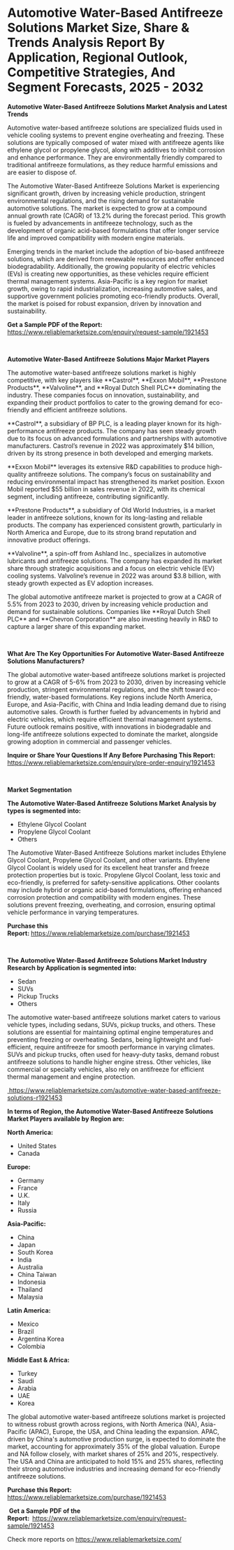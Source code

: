<p><h1>Automotive Water-Based Antifreeze Solutions Market Size, Share & Trends Analysis Report By Application, Regional Outlook, Competitive Strategies, And Segment Forecasts, 2025 - 2032</h1></p><p><strong>Automotive Water-Based Antifreeze Solutions Market Analysis and Latest Trends</strong></p>
<p><p>Automotive water-based antifreeze solutions are specialized fluids used in vehicle cooling systems to prevent engine overheating and freezing. These solutions are typically composed of water mixed with antifreeze agents like ethylene glycol or propylene glycol, along with additives to inhibit corrosion and enhance performance. They are environmentally friendly compared to traditional antifreeze formulations, as they reduce harmful emissions and are easier to dispose of.</p><p>The Automotive Water-Based Antifreeze Solutions Market is experiencing significant growth, driven by increasing vehicle production, stringent environmental regulations, and the rising demand for sustainable automotive solutions. The market is expected to grow at a compound annual growth rate (CAGR) of 13.2% during the forecast period. This growth is fueled by advancements in antifreeze technology, such as the development of organic acid-based formulations that offer longer service life and improved compatibility with modern engine materials.</p><p>Emerging trends in the market include the adoption of bio-based antifreeze solutions, which are derived from renewable resources and offer enhanced biodegradability. Additionally, the growing popularity of electric vehicles (EVs) is creating new opportunities, as these vehicles require efficient thermal management systems. Asia-Pacific is a key region for market growth, owing to rapid industrialization, increasing automotive sales, and supportive government policies promoting eco-friendly products. Overall, the market is poised for robust expansion, driven by innovation and sustainability.</p></p>
<p><strong>Get a Sample PDF of the Report:&nbsp;</strong> <a href="https://www.reliablemarketsize.com/enquiry/request-sample/1921453?utm_campaign=1133&utm_medium=2&utm_source=Github&utm_content=ia&utm_term=24012025&utm_id=automotive-water-based-antifreeze-solutions">https://www.reliablemarketsize.com/enquiry/request-sample/1921453</a></p>
<p>&nbsp;</p>
<p><strong>Automotive Water-Based Antifreeze Solutions Major Market Players</strong></p>
<p><p>The automotive water-based antifreeze solutions market is highly competitive, with key players like **Castrol**, **Exxon Mobil**, **Prestone Products**, **Valvoline**, and **Royal Dutch Shell PLC** dominating the industry. These companies focus on innovation, sustainability, and expanding their product portfolios to cater to the growing demand for eco-friendly and efficient antifreeze solutions.</p><p>**Castrol**, a subsidiary of BP PLC, is a leading player known for its high-performance antifreeze products. The company has seen steady growth due to its focus on advanced formulations and partnerships with automotive manufacturers. Castrol’s revenue in 2022 was approximately $14 billion, driven by its strong presence in both developed and emerging markets.</p><p>**Exxon Mobil** leverages its extensive R&D capabilities to produce high-quality antifreeze solutions. The company’s focus on sustainability and reducing environmental impact has strengthened its market position. Exxon Mobil reported $55 billion in sales revenue in 2022, with its chemical segment, including antifreeze, contributing significantly.</p><p>**Prestone Products**, a subsidiary of Old World Industries, is a market leader in antifreeze solutions, known for its long-lasting and reliable products. The company has experienced consistent growth, particularly in North America and Europe, due to its strong brand reputation and innovative product offerings.</p><p>**Valvoline**, a spin-off from Ashland Inc., specializes in automotive lubricants and antifreeze solutions. The company has expanded its market share through strategic acquisitions and a focus on electric vehicle (EV) cooling systems. Valvoline’s revenue in 2022 was around $3.8 billion, with steady growth expected as EV adoption increases.</p><p>The global automotive antifreeze market is projected to grow at a CAGR of 5.5% from 2023 to 2030, driven by increasing vehicle production and demand for sustainable solutions. Companies like **Royal Dutch Shell PLC** and **Chevron Corporation** are also investing heavily in R&D to capture a larger share of this expanding market.</p></p>
<p>&nbsp;</p>
<p><strong>What Are The Key Opportunities For Automotive Water-Based Antifreeze Solutions Manufacturers?</strong></p>
<p><p>The global automotive water-based antifreeze solutions market is projected to grow at a CAGR of 5-6% from 2023 to 2030, driven by increasing vehicle production, stringent environmental regulations, and the shift toward eco-friendly, water-based formulations. Key regions include North America, Europe, and Asia-Pacific, with China and India leading demand due to rising automotive sales. Growth is further fueled by advancements in hybrid and electric vehicles, which require efficient thermal management systems. Future outlook remains positive, with innovations in biodegradable and long-life antifreeze solutions expected to dominate the market, alongside growing adoption in commercial and passenger vehicles.</p></p>
<p><strong>Inquire or Share Your Questions If Any Before Purchasing This Report:</strong> <a href="https://www.reliablemarketsize.com/enquiry/pre-order-enquiry/1921453?utm_campaign=1133&utm_medium=2&utm_source=Github&utm_content=ia&utm_term=24012025&utm_id=automotive-water-based-antifreeze-solutions">https://www.reliablemarketsize.com/enquiry/pre-order-enquiry/1921453</a></p>
<p>&nbsp;</p>
<p><strong>Market Segmentation</strong></p>
<p><strong>The Automotive Water-Based Antifreeze Solutions Market Analysis by types is segmented into:</strong></p>
<p><ul><li>Ethylene Glycol Coolant</li><li>Propylene Glycol Coolant</li><li>Others</li></ul></p>
<p><p>The Automotive Water-Based Antifreeze Solutions market includes Ethylene Glycol Coolant, Propylene Glycol Coolant, and other variants. Ethylene Glycol Coolant is widely used for its excellent heat transfer and freeze protection properties but is toxic. Propylene Glycol Coolant, less toxic and eco-friendly, is preferred for safety-sensitive applications. Other coolants may include hybrid or organic acid-based formulations, offering enhanced corrosion protection and compatibility with modern engines. These solutions prevent freezing, overheating, and corrosion, ensuring optimal vehicle performance in varying temperatures.</p></p>
<p><strong>Purchase this Report:&nbsp;</strong><a href="https://www.reliablemarketsize.com/purchase/1921453?utm_campaign=1133&utm_medium=2&utm_source=Github&utm_content=ia&utm_term=24012025&utm_id=automotive-water-based-antifreeze-solutions">https://www.reliablemarketsize.com/purchase/1921453</a></p>
<p>&nbsp;</p>
<p><strong>The Automotive Water-Based Antifreeze Solutions Market Industry Research by Application is segmented into:</strong></p>
<p><ul><li>Sedan</li><li>SUVs</li><li>Pickup Trucks</li><li>Others</li></ul></p>
<p><p>The automotive water-based antifreeze solutions market caters to various vehicle types, including sedans, SUVs, pickup trucks, and others. These solutions are essential for maintaining optimal engine temperatures and preventing freezing or overheating. Sedans, being lightweight and fuel-efficient, require antifreeze for smooth performance in varying climates. SUVs and pickup trucks, often used for heavy-duty tasks, demand robust antifreeze solutions to handle higher engine stress. Other vehicles, like commercial or specialty vehicles, also rely on antifreeze for efficient thermal management and engine protection.</p></p>
<p><a href="https://www.reliablemarketsize.com/automotive-water-based-antifreeze-solutions-r1921453?utm_campaign=1133&utm_medium=2&utm_source=Github&utm_content=ia&utm_term=24012025&utm_id=automotive-water-based-antifreeze-solutions">&nbsp;https://www.reliablemarketsize.com/automotive-water-based-antifreeze-solutions-r1921453</a></p>
<p><strong>In terms of Region, the Automotive Water-Based Antifreeze Solutions Market Players available by Region are:</strong></p>
<p>
    <p> <strong> North America: </strong>
        <ul>
            <li>United States</li>
            <li>Canada</li>
        </ul>
        </p> 
    <p> <strong> Europe: </strong>
        <ul>
            <li>Germany</li>
            <li>France</li>
            <li>U.K.</li>
            <li>Italy</li>
            <li>Russia</li>
        </ul>
        </p> 
    <p> <strong> Asia-Pacific: </strong>
        <ul>
            <li>China</li>
            <li>Japan</li>
            <li>South Korea</li>
            <li>India</li>
            <li>Australia</li>
            <li>China Taiwan</li>
            <li>Indonesia</li>
            <li>Thailand</li>
            <li>Malaysia</li>
        </ul>
        </p> 
    <p> <strong> Latin America: </strong>
        <ul>
            <li>Mexico</li>
            <li>Brazil</li>
            <li>Argentina Korea</li>
            <li>Colombia</li>
        </ul>
        </p> 
    <p> <strong> Middle East & Africa: </strong>
        <ul>
            <li>Turkey</li>
            <li>Saudi</li>
            <li>Arabia</li>
            <li>UAE</li>
            <li>Korea</li>
        </ul>
    </p>
    </p>
<p><p>The global automotive water-based antifreeze solutions market is projected to witness robust growth across regions, with North America (NA), Asia-Pacific (APAC), Europe, the USA, and China leading the expansion. APAC, driven by China's automotive production surge, is expected to dominate the market, accounting for approximately 35% of the global valuation. Europe and NA follow closely, with market shares of 25% and 20%, respectively. The USA and China are anticipated to hold 15% and 25% shares, reflecting their strong automotive industries and increasing demand for eco-friendly antifreeze solutions.</p></p>
<p><strong>Purchase this Report: </strong><a href="https://www.reliablemarketsize.com/purchase/1921453?utm_campaign=1133&utm_medium=2&utm_source=Github&utm_content=ia&utm_term=24012025&utm_id=automotive-water-based-antifreeze-solutions">https://www.reliablemarketsize.com/purchase/1921453</a></p>
<p>&nbsp;<strong>Get a Sample PDF of the Report:&nbsp;&nbsp;</strong><a href="https://www.reliablemarketsize.com/enquiry/request-sample/1921453?utm_campaign=1133&utm_medium=2&utm_source=Github&utm_content=ia&utm_term=24012025&utm_id=automotive-water-based-antifreeze-solutions">https://www.reliablemarketsize.com/enquiry/request-sample/1921453</a></p>
<p><strong></strong></p>
<p>Check more reports on <a href="https://www.reliablemarketsize.com/?utm_campaign=1133&utm_medium=2&utm_source=Github&utm_content=ia&utm_term=24012025&utm_id=automotive-water-based-antifreeze-solutions">https://www.reliablemarketsize.com/</a></p>